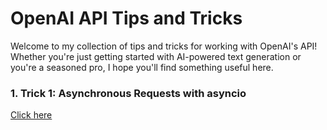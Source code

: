 # OpenAI API Tips and Tricks

Welcome to my collection of tips and tricks for working with OpenAI's API! Whether you're just getting started with AI-powered text generation or you're a seasoned pro, I hope you'll find something useful here.

### **1. Trick 1:** Asynchronous Requests with asyncio

[Click here](https://github.com/itamargol/openai/blob/main/async_openai_requests.py)
